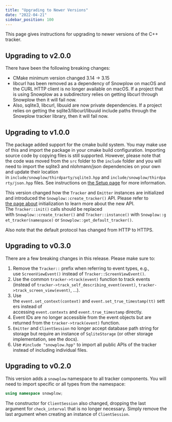 ```yaml
---
title: "Upgrading to Newer Versions"
date: "2022-04-21"
sidebar_position: 100
---
```


This page gives instructions for upgrading to newer versions of the C++ tracker.

## Upgrading to v2.0.0

There have been the following breaking changes:

* CMake minimum version changed 3.14 -> 3.15
* libcurl has been removed as a dependency of Snowplow on macOS and the CURL HTTP client is no longer available on macOS. If a project that is using Snowplow as a subdirectory relies on getting libcurl through Snowplow then it will fail now.
* Also, sqlite3, libcurl, libuuid are now private dependencies. If a project relies on getting the sqlite3/libcurl/libuuid include paths through the Snowplow tracker library, then it will fail now.

## Upgrading to v1.0.0

The package added support for the cmake build system. You may make use of this and import the package in your cmake build configuration. Importing source code by copying files is still supported. However, please note that the code was moved from the `src` folder to the `include` folder and you will need to import the sqlite3 and nlohmann/json dependencies on your own and update their location in `include/snowplow/thirdparty/sqlite3.hpp` and `include/snowplow/thirdparty/json.hpp` files. See instructions on [the Setup page](/docs/collecting-data/collecting-from-own-applications/c-tracker/setup/index.md) for more information.

This version changed how the `Tracker` and `Emitter` instances are initialized and introduced the `Snowplow::create_tracker()` API. Please refer to [the page about](/docs/collecting-data/collecting-from-own-applications/c-tracker/initialisation/index.md) initialization to learn more about the new API. The `Tracker::init()` calls should be replaced with `Snowplow::create_tracker()` and `Tracker::instance()` with `Snowplow::get_tracker(namespace)` or `Snowplow::get_default_tracker()`.

Also note that the default protocol has changed from HTTP to HTTPS.

## Upgrading to v0.3.0

There are a few breaking changes in this release. Please make sure to:

1. Remove the `Tracker::` prefix when referring to event types, e.g., use `ScreenViewEvent()` instead of `Tracker::ScreenViewEvent()`.
2. Use the common `tracker->track(event)` function to track events (instead of `tracker->track_self_describing_event(event)`, `tracker->track_screen_view(event)`, ...).
3. Use the `event.set_context(context)` and `event.set_true_timestamp(tt)` setters instead of accessing `event.contexts` and `event.true_timestamp` directly.
4. Event IDs are no longer accessible from the event objects but are returned from the `tracker->track(event)` function.
5. `Emitter` and `ClientSession` no longer accept database path string for storage but require an instance of `SqliteStorage` (or other storage implementation, see the docs).
6. Use `#include "snowplow.hpp"` to import all public APIs of the tracker instead of including individual files.

## Upgrading to v0.2.0

This version adds a `snowplow` namespace to all tracker components. You will need to import specific or all types from the namespace:

```cpp
using namespace snowplow;
```

The constructor for `ClientSession` also changed, dropping the last argument for `check_interval` that is no longer necessary. Simply remove the last argument when creating an instance of `ClientSession`.
